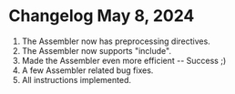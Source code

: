 # Changelog May 8, 2024
1. The Assembler now has preprocessing directives.
2. The Assembler now supports "include".
3. Made the Assembler even more efficient -- Success ;)
4. A few Assembler related bug fixes.
5. All instructions implemented.